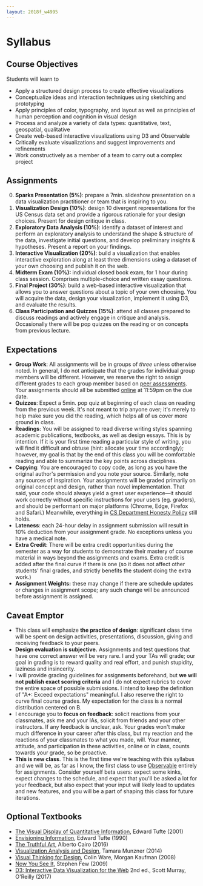 ```yaml
---
layout: 2018f_w4995
---
```


# Syllabus

## Course Objectives

Students will learn to

* Apply a structured design process to create effective visualizations
* Conceptualize ideas and interaction techniques using sketching and prototyping
* Apply principles of color, typography, and layout as well as principles of human perception and cognition in visual design
* Process and analyze a variety of data types: quantitative, text, geospatial, qualitative
* Create web-based interactive visualizations using D3 and Observable
* Critically evaluate visualizations and suggest improvements and refinements
* Work constructively as a member of a team to carry out a complex project

## Assignments

0. **Sparks Presentation (5%)**: prepare a 7min. slideshow presentation on a data visualization practitioner or team that is inspiring to you.
1. **Visualization Design (10%)**: design 10 divergent representations for the US Census data set and provide a rigorous rationale for your design choices. Present for design critique in class.
2.  **Exploratory Data Analysis (10%)**: identify a dataset of interest and perform an exploratory analysis to understand the shape & structure of the data, investigate initial questions, and develop preliminary insights & hypotheses. Present a report on your findings.
3.  **Interactive Visualization (20%)**: build a visualization that enables interactive exploration along at least three dimensions using a dataset of your own choosing and publish it on the web.
4.  **Midterm Exam (10%):** individual closed book exam, for 1 hour during class session. Comprises multiple-choice and written essay questions.
5.  **Final Project (30%)**: build a web-based interactive visualization that allows you to answer questions about a topic of your own choosing. You will acquire the data, design your visualization, implement it using D3, and evaluate the results.
6.  **Class Participation and Quizzes (15%)**: attend all classes prepared to discuss readings and actively engage in critique and analysis. Occasionally there will be pop quizzes on the reading or on concepts from previous lecture.

## Expectations

- **Group Work**: All assignments will be in groups of *three* unless otherwise noted. In general, I do not anticipate that the grades for individual group members will be different. However, we reserve the right to assign different grades to each group member based on [peer assessments](https://goo.gl/forms/RJIIRFlBHWS9nNkx2). Your assignments should all be submitted [online](https://goo.gl/forms/8PWeUCxNT3dHDmrn2) at 11:59pm on the due date.
- **Quizzes**: Expect a 5min. pop quiz at beginning of each class on reading from the previous week. It's not meant to trip anyone over; it's merely to help make sure you did the reading, which helps all of us cover more ground in class.
- **Readings**: You will be assigned to read diverse writing styles spanning academic publications, textbooks, as well as design essays. This is by intention. If it is your first time reading a particular style of writing, you will find it difficult and obtuse (hint: allocate your time accordingly); however, my goal is that by the end of this class you will be comfortable reading and able to summarize the key points across disciplines.
- **Copying**: You are encouraged to copy code, as long as you have the original author's permission and you note your source. Similarly, note any sources of inspiration. Your assignments will be graded primarily on original concept and design, rather than novel implementation. That said, your code should always yield a great user experience—it should work correctly without specific instructions for your users (eg. graders), and should be performant on major platforms (Chrome, Edge, Firefox and Safari.) Meanwhile, everything in [CS Department Honesty Policy](http://www.cs.columbia.edu/education/honesty) still holds.
- **Lateness**: each 24-hour delay in assignment submission will result in 10% deduction from your assignment grade. No exceptions unless you have a medical note.
- **Extra Credit**: There will be extra credit opportunities during the semester as a way for students to demonstrate their mastery of course material in ways beyond the assignments and exams. Extra credit is added after the final curve if there is one  (so it does not affect other students' final grades, and strictly benefits the student doing the extra work.)
- **Assignment Weights:** these may change if there are schedule updates or changes in assignment scope; any such change will be announced before assignment is assigned.


## Caveat Emptor

-   This class will emphasize **the practice of design**: significant class time will be spent on design activities, presentations, discussion, giving and receiving feedback to your peers.
-   **Design evaluation is subjective.** Assignments and test questions that have one correct answer will be very rare. I and your TAs will grade; our goal in grading is to reward quality and real effort, and punish stupidity, laziness and insincerity.
-   I will provide grading guidelines for assignments beforehand, but **we will not publish exact scoring criteria** and I do not expect rubrics to cover the entire space of possible submissions. I intend to keep the definition of  "A+: Exceed expectations" meaningful. I also reserve the right to curve final course grades. My expectation for the class is a normal distribution centered on B.
-   I encourage you to **focus on feedback**: solicit reactions from your classmates, ask me and your IAs, solicit from friends and your other instructors. If any feedback is unclear, ask. Your grades won't make much difference in your career after this class, but my reaction and the reactions of your classmates to what you made, will. Your manner, attitude, and participation in these activities, online or in class, counts towards your grade, so be proactive.
- **This is new class**. This is the first time we're teaching with this syllabus and we will be, as far as I know, the first class to use [Observable](https://beta.observablehq.com/) entirely for assignments. Consider yourself beta users: expect some kinks, expect changes to the schedule, and expect that you'll be asked a lot for your feedback, but also expect that your input will likely lead to updates and new features, and you will be a part of shaping this class for future iterations.

## Optional Textbooks

-   [The Visual Display of Quantitative Information](http://www.amazon.com/gp/product/0961392142), Edward Tufte  (2001)
-   [Envisioning Information](https://www.edwardtufte.com/tufte/books_ei), Edward Tufte  (1990)
-   [The Truthful Art](https://proquest-safaribooksonline-com.ezproxy.cul.columbia.edu/9780133440492), Alberto Cairo  (2016)
-   [Visualization Analysis and Design](https://clio.columbia.edu/catalog/11255731), Tamara Munzner  (2014)
-   [Visual Thinking for Design](https://www.sciencedirect.com/science/book/9780123708960), Colin Ware, Morgan Kaufman  (2008)
-   [Now You See It](https://dl.acm.org/citation.cfm?id=1611401), Stephen Few  (2009)
-   [D3: Interactive Data Visualization for the Web](https://clio.columbia.edu/catalog/13137514) 2nd ed., Scott Murray, O'Reilly  (2017)
